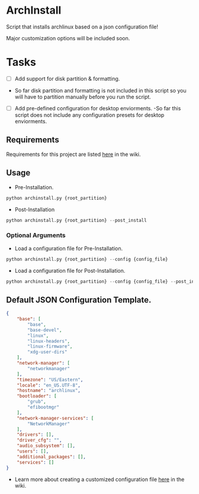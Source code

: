 # ArchInstall
Script that installs archlinux based on a json configuration file!

Major customization options will be included soon.

# Tasks
- [ ] Add support for disk partition & formatting.
- So far disk partition and formatting is not included in this script so you will have to partition manually before you run the script.

- [ ] Add pre-defined configuration for desktop enviorments.
-So far this script does not include any configuration presets for desktop enviorments.

## Requirements
Requirements for this project are listed [here](https://github.com/xFadedxShadow/ArchInstall/wiki#requirements) in the wiki.

## Usage
- Pre-Installation.
```python
python archinstall.py {root_partition}
```

- Post-Installation
```python
python archinstall.py {root_partition} --post_install
```

### Optional Arguments
- Load a configuration file for Pre-Installation.
```python
python archinstall.py {root_partition} --config {config_file}
```

- Load a configuration file for Post-Installation.
```python
python archinstall.py {root_partition} --config {config_file} --post_install
```

## Default JSON Configuration Template.
```json
{
    "base": [
        "base",
        "base-devel",
        "linux",
        "linux-headers",
        "linux-firmware",
        "xdg-user-dirs"
    ],
    "network-manager": [
        "networkmanager"
    ],
    "timezone": "US/Eastern",
    "locale": "en_US.UTF-8",
    "hostname": "archlinux",
    "bootloader": [
        "grub",
        "efibootmgr"
    ],
    "network-manager-services": [
        "NetworkManager"
    ],
    "drivers": [],
    "driver_cfg": "",
    "audio_subsystem": [],
    "users": [],
    "additional_packages": [],
    "services": []
}
```

- Learn more about creating a customized configuration file [here](https://github.com/xFadedxShadow/ArchInstall/wiki#creating-a-custom-configuration-insights) in the wiki.
